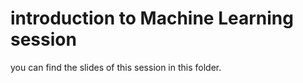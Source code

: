 # introduction to Machine Learning session

you can find the slides of this session in this folder.
